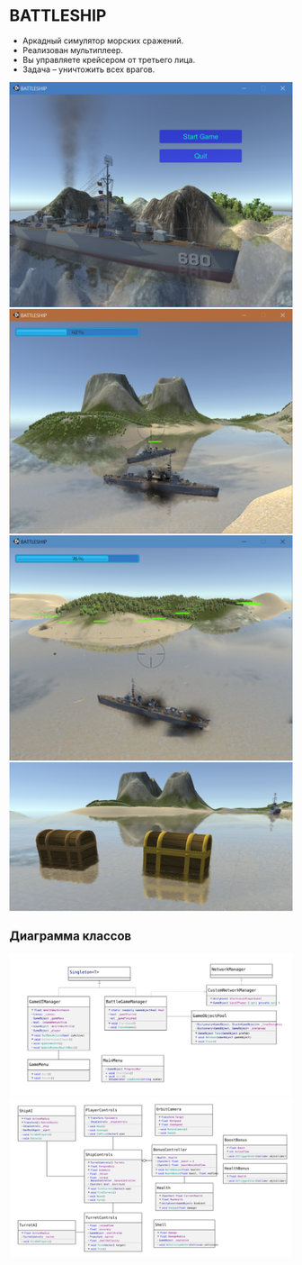# BATTLESHIP

- Аркадный симулятор морских сражений.
- Реализован мультиплеер.
- Вы управляете крейсером от третьего лица. 
- Задача – уничтожить всех врагов.

![](/docs/media/image1.png)
![](/docs/media/image2.png)
![](/docs/media/image3.png)
![](/docs/media/image4.png)

## Диаграмма классов

![](/docs/Диаграмма%20классов%201.svg)
![](/docs/Диаграмма%20классов%202.svg)
